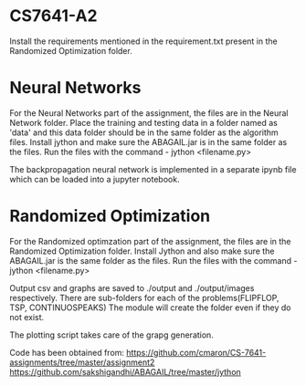 # CS7641-A2

Install the requirements mentioned in the requirement.txt present in the Randomized Optimization folder.

# Neural Networks

For the Neural Networks part of the assignment, the files are in the Neural Network folder. Place the training and testing data in a folder named as 'data' and this data folder should be in the same folder as the algorithm files. Install jython and make sure the ABAGAIL.jar is in the same folder as the files. Run the files with the command - jython <filename.py>

The backpropagation neural network is implemented in a separate ipynb file which can be loaded into a jupyter notebook.

# Randomized Optimization

For the Randomized optimzation part of the assignment, the files are in the Randomized Optimization folder. Install Jython and also make sure the ABAGAIL.jar is the same folder as the files. Run the files with the command - jython <filename.py>

Output csv and graphs are saved to ./output and ./output/images respectively. There are sub-folders for each of the problems(FLIPFLOP, TSP, CONTINUOSPEAKS) 
The module will create the folder even if they do not exist.

The plotting script takes care of the grapg generation.

Code has been obtained from: 
https://github.com/cmaron/CS-7641-assignments/tree/master/assignment2
https://github.com/sakshigandhi/ABAGAIL/tree/master/jython
